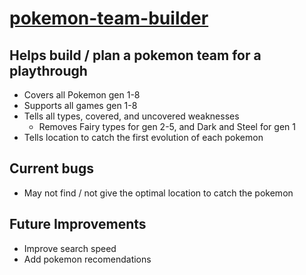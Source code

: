 # [pokemon-team-builder](https://ashviniyer21.github.io/pokemon-team-builder/)
## Helps build / plan a pokemon team for a playthrough
- Covers all Pokemon gen 1-8
- Supports all games gen 1-8
- Tells all types, covered, and uncovered weaknesses
   - Removes Fairy types for gen 2-5, and Dark and Steel for gen 1
- Tells location to catch the first evolution of each pokemon

## Current bugs
- May not find / not give the optimal location to catch the pokemon

## Future Improvements
- Improve search speed
- Add pokemon recomendations
